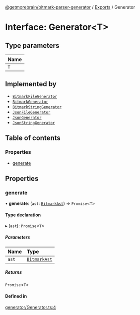 [@getmorebrain/bitmark-parser-generator](../API.md) / [Exports](../modules.md) / Generator

# Interface: Generator<T\>

## Type parameters

| Name |
| :------ |
| `T` |

## Implemented by

- [`BitmarkFileGenerator`](../classes/BitmarkFileGenerator.md)
- [`BitmarkGenerator`](../classes/BitmarkGenerator.md)
- [`BitmarkStringGenerator`](../classes/BitmarkStringGenerator.md)
- [`JsonFileGenerator`](../classes/JsonFileGenerator.md)
- [`JsonGenerator`](../classes/JsonGenerator.md)
- [`JsonStringGenerator`](../classes/JsonStringGenerator.md)

## Table of contents

### Properties

- [generate](Generator.md#generate)

## Properties

### generate

• **generate**: (`ast`: [`BitmarkAst`](BitmarkAst.md)) => `Promise`<`T`\>

#### Type declaration

▸ (`ast`): `Promise`<`T`\>

##### Parameters

| Name | Type |
| :------ | :------ |
| `ast` | [`BitmarkAst`](BitmarkAst.md) |

##### Returns

`Promise`<`T`\>

#### Defined in

[generator/Generator.ts:4](https://github.com/getMoreBrain/bitmark-parser-generator/blob/b82d7bf/src/generator/Generator.ts#L4)

